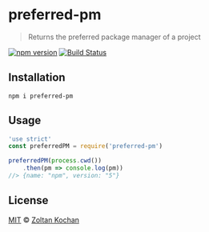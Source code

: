# preferred-pm

> Returns the preferred package manager of a project

[![npm version](https://img.shields.io/npm/v/preferred-pm.svg)](https://www.npmjs.com/package/preferred-pm) [![Build Status](https://img.shields.io/travis/zkochan/preferred-pm/master.svg)](https://travis-ci.org/zkochan/preferred-pm)

## Installation

```
npm i preferred-pm
```

## Usage

```js
'use strict'
const preferredPM = require('preferred-pm')

preferredPM(process.cwd())
    .then(pm => console.log(pm))
//> {name: "npm", version: "5"}
```

## License

[MIT](LICENSE) © [Zoltan Kochan](https://kochan.io)
